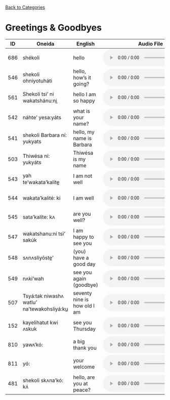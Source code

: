 [Back to Categories](../index.md)

# Greetings & Goodbyes

| ID | Oneida | English | Audio File |
|---|---|---|---|
| 686 | shékoli | hello | <audio src="../audio/686.mp3" controls></audio> |
| 546 | shekoli ohniyotuháti | hello, how’s it going? | <audio src="../audio/546.mp3" controls></audio> |
| 561 | Shekolí tsi’ ni wakatshánu:ni̲ | hello I am so happy | <audio src="../audio/561.mp3" controls></audio> |
| 542 | náhte’ yesa:yáts | what is your name? | <audio src="../audio/542.mp3" controls></audio> |
| 541 | shekoli Barbara ní: yukyats | hello, my name is Barbara | <audio src="../audio/541.mp3" controls></audio> |
| 503 | Thiwésa ní: yukyáts | Thiwésa is my name | <audio src="../audio/503.mp3" controls></audio> |
| 543 | yah te’wakata’kalíte̲ | I am not well | <audio src="../audio/543.mp3" controls></audio> |
| 544 | wakata’kalité: ki | I am well | <audio src="../audio/544.mp3" controls></audio> |
| 545 | sata’kalíte: kʌ | are you well? | <audio src="../audio/545.mp3" controls></audio> |
| 547 | wakatshanu:ní tsi’ sakúk | I am happy to see you | <audio src="../audio/547.mp3" controls></audio> |
| 548 | sʌnʌsliyóste̲’ | (you) have a good day | <audio src="../audio/548.mp3" controls></audio> |
| 549 | nʌki’wah | see you again (goodbye) | <audio src="../audio/549.mp3" controls></audio> |
| 507 | Tsyá:tak niwashʌ watlu’ na’tewakohsliyá:ku̲ | seventy nine is how old I am | <audio src="../audio/507.mp3" controls></audio> |
| 152 | kayelihatut kwi ʌskuk | see you Thursday | <audio src="../audio/152.mp3" controls></audio> |
| 810 | yawʌ’kó: | a big thank you | <audio src="../audio/810.mp3" controls></audio> |
| 811 | yó: | your welcome | <audio src="../audio/811.mp3" controls></audio> |
| 481 | shekoli skʌna’kó: kʌ́ | hello, are you at peace? | <audio src="../audio/481.mp3" controls></audio> |
